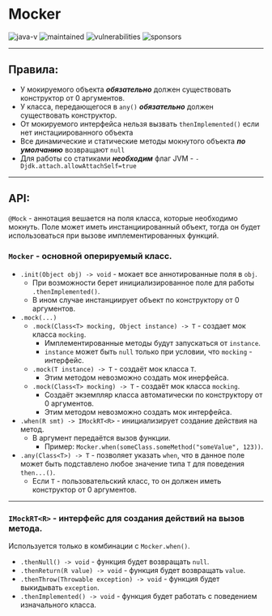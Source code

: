 # Mocker
![java-v](https://img.shields.io/badge/java-11-orange?style=flat-square&logo=oracle)
![maintained](https://img.shields.io/maintenance/yes/2023?style=flat-square)
![vulnerabilities](https://img.shields.io/snyk/vulnerabilities/github/anast3t/SimpleMockFramework?style=flat-square)
![sponsors](https://img.shields.io/github/sponsors/anast3t?color=red&style=flat-square)

---
## Правила:
* У мокируемого объекта **_обязательно_** должен существовать конструктор от 0 аргументов.
* У класса, передающегося в `any()` **_обязательно_** должен существовать конструктор.
* От мокируемого интерфейса нельзя вызвать `thenImplemented()` если нет инстациированного объекта
* Все динамические и статические методы мокнутого объекта **_по умолчанию_** возвращают `null`
* Для работы со статиками **_необходим_** флаг JVM - `-Djdk.attach.allowAttachSelf=true`
---
## API:
`@Mock` - аннотация вешается на поля класса, которые необходимо мокнуть.
Поле может иметь инстанциированный объект, тогда он будет использоваться
при вызове имплементированных функций.

### `Mocker` - основной оперируемый класс.
* `.init(Object obj) -> void` - мокает все аннотированные поля в `obj`.
  * При возможности берет инициализированное поле для работы `.thenImplemented()`.
  * В ином случае инстанциирует объект по конструктору от 0 аргументов.
* `.mock(...)`
  * `.mock(Class<T> mocking, Object instance) -> T` - создает мок класса `mocking`.
    * Имплементированные методы будут запускаться от `instance`.
    * `instance` может быть `null` только при условии, что `mocking` - интерфейс.
  * `.mock(T instance) -> T` - создаёт мок класса `T`.
    * Этим методом невозможно создать мок инерфейса.
  * `.mock(Class<T> mocking) -> T` - создаёт мок класса `mocking`.
    * Создаёт экземпляр класса автоматически по конструктору от 0 аргументов.
    * Этим методом невозможно создать мок интерфейса.
* `.when(R smt) -> IMockRT<R>` - инициализирует создание действия на метод.
  * В аргумент передаётся вызов функции.
    * Пример: `Mocker.when(someClass.someMethod("someValue", 123))`.
* `.any(Class<T>) -> T` - позволяет указать `when`, что в данное поле может быть подставлено любое значение типа `T`
для поведения `then...()`.
  * Если `T` - пользовательский класс, то он должен иметь конструктор от 0 аргументов.
---
### `IMockRT<R>` - интерфейс для создания действий на вызов метода.
Используется только в комбинации с `Mocker.when()`.
* `.thenNull() -> void` - функция будет возвращать `null`.
* `.thenReturn(R value) -> void` - функция будет возвращать `value`.
* `.thenThrow(Throwable exception) -> void` - функция будет выкидывать `exception`. 
* `.thenImplemented() -> void` - функция будет работать с поведением изначального класса.
